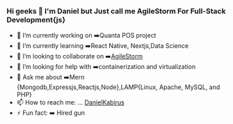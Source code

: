 ### Hi geeks 👋 I'm Daniel but Just call me AgileStorm For Full-Stack Development{js}



- 🔭 I’m currently working on :arrow_right:Quanta POS project
- 🌱 I’m currently learning :arrow_right:React Native, Nextjs,Data Science 
- 👯 I’m looking to collaborate on :arrow_right:[AgileStorm](https://agilestorm.co.ke/)
- 🤔 I’m looking for help with :arrow_right:containerization and virtualization
- 💬 Ask me about :arrow_right:Mern {Mongodb,Expressjs,Reactjs,Node},LAMP{Linux, Apache, MySQL, and PHP}
- 📫 How to reach me: ... [DanielKabirus](https://www.linkedin.com/in/danielkabirus)
- ⚡ Fun fact: :arrow_right: Hired gun

